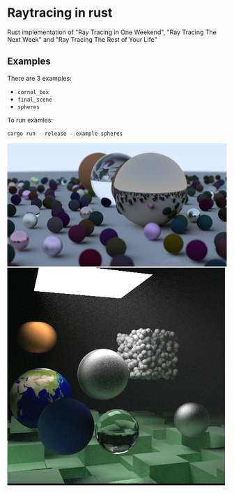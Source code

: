 # Raytracing in rust

Rust implementation of "Ray Tracing in One Weekend", "Ray Tracing The Next Week" and "Ray Tracing The Rest of Your Life"

## Examples
There are 3 examples:
- `cornel_box`
- `final_scene`
- `spheres`

To run examles:

```rust
cargo run --release --example spheres
```

![](img/img.png)
![](img/img2.png)
